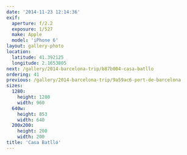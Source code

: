 ```yaml
---
date: '2014-11-23 12:14:36'
exif:
  aperture: f/2.2
  exposure: 1/527
  make: Apple
  model: 'iPhone 6'
layout: gallery-photo
location:
  latitude: 41.392125
  longitude: 2.1653805
next: /gallery/2014-barcelona-trip/b87b004-casa-batllo
ordering: 41
previous: /gallery/2014-barcelona-trip/9a59ac6-port-de-barcelona
sizes:
  1280:
    height: 1280
    width: 960
  640w:
    height: 853
    width: 640
  200x200:
    height: 200
    width: 200
title: 'Casa Batlló'
---
```

